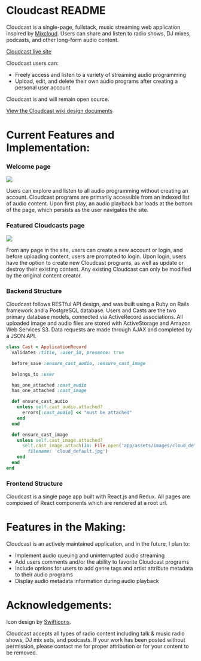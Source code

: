# Cloudcast README

Cloudcast is a single-page, fullstack, music streaming web application inspired by [Mixcloud](https://www.mixcloud.com/). Users can share and listen to radio shows, DJ mixes, podcasts, and other long-form audio content.

[Cloudcast live site](https://cloudcast1.herokuapp.com/)

Cloudcast users can:
- Freely access and listen to a variety of streaming audio programming
- Upload, edit, and delete their own audio programs after creating a personal user account

Cloudcast is and will remain open source.

[View the Cloudcast wiki design documents](https://github.com/JamaicaF/cloudcast/wiki)

# Current Features and Implementation:

### Welcome page
![](https://i.imgur.com/FYfr5FF.jpg)

Users can explore and listen to all audio programming without creating an account. Cloudcast programs are primarily accessible from an indexed list of audio content. Upon first play, an audio playback bar loads at the bottom of the page, which persists as the user navigates the site.

### Featured Cloudcasts page
![](https://i.imgur.com/D3SQ4cx.jpg)

From any page in the site, users can create a new account or login, and before uploading content, users are prompted to login. Upon login, users have the option to create new Cloudcast programs, as well as update or destroy their existing content. Any existing Cloudcast can only be modified by the original content creator.   

### Backend Structure

Cloudcast follows RESTful API design, and was built using a Ruby on Rails framework and a PostgreSQL database. Users and Casts are the two primary database models, connected via ActiveRecord associations. All uploaded image and audio files are stored with ActiveStorage and Amazon Web Services S3. Data requests are made through AJAX and completed by a JSON API.

```rb
class Cast < ApplicationRecord
  validates :title, :user_id, presence: true

  before_save :ensure_cast_audio, :ensure_cast_image

  belongs_to :user

  has_one_attached :cast_audio
  has_one_attached :cast_image

  def ensure_cast_audio
    unless self.cast_audio.attached?
      errors[:cast_audio] << "must be attached"
    end
  end

  def ensure_cast_image
    unless self.cast_image.attached?
      self.cast_image.attach(io: File.open('app/assets/images/cloud_default.jpg'),
        filename: 'cloud_default.jpg')
    end
  end
end
```

### Frontend Structure

Cloudcast is a single page app built with React.js and Redux. All pages are composed of React components which are rendered at a root url. 

# Features in the Making:

Cloudcast is an actively maintained application, and in the future, I plan to:
- Implement audio queuing and uninterrupted audio streaming
- Add users comments and/or the ability to favorite Cloudcast programs
- Include options for users to add genre tags and artist attribute metadata to their audio programs
- Display audio metadata information during audio playback

# Acknowledgements:

Icon design by [Swifticons]( http://swifticons.com/).

Cloudcast accepts all types of radio content including talk & music radio shows, DJ mix sets, and podcasts. If your work has been posted without permission, please contact me for proper attribution or for your content to be removed.

